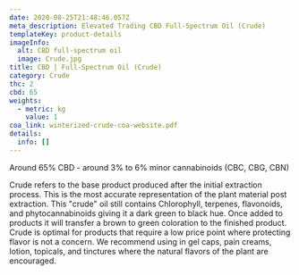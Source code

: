 ```yaml
---
date: 2020-08-25T21:48:46.057Z
meta_description: Elevated Trading CBD Full-Spectrum Oil (Crude)
templateKey: product-details
imageInfo:
  alt: CBD full-spectrum oil
  image: Crude.jpg
title: CBD | Full-Spectrum Oil (Crude)
category: Crude
thc: 2
cbd: 65
weights:
  - metric: kg
    value: 1
coa_link: winterized-crude-coa-website.pdf
details:
  info: []
---
```


Around 65% CBD - around 3% to 6% minor cannabinoids (CBC, CBG, CBN)

Crude refers to the base product produced after the initial extraction process. This is the most accurate representation of the plant material post extraction. This "crude" oil still contains Chlorophyll, terpenes, flavonoids, and phytocannabinoids giving it a dark green to black hue. Once added to products it will transfer a brown to green coloration to the finished product. Crude is optimal for products that require a low price point where protecting flavor is not a concern. We recommend using in gel caps, pain creams, lotion, topicals, and tinctures where the natural flavors of the plant are encouraged.

